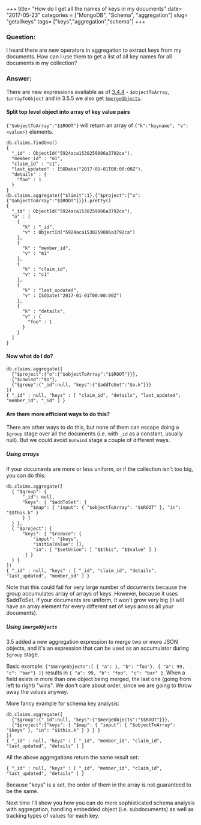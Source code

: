 +++
title= "How do I get all the names of keys in my documents"
date= "2017-05-23"
categories = ["MongoDB", "Schema", "aggregation"]
slug= "getallkeys"
tags= ["keys","aggregation","schema"]
+++

### Question:

I heard there are new operators in aggregation to extract keys from my documents.  How can I use them to get a list of all key names for all documents in my collection?

### Answer:

There are new expressions available as of [3.4.4][1] - `$objectToArray`, `$arrayToObject` and in 3.5.5 we also get [`$mergeObjects`][3].

[1]: https://docs.mongodb.com/manual/release-notes/3.4/#apr-21-2017
[3]: https://jira.mongodb.org/browse/SERVER-24879

#### Split top level object into array of key value pairs ####

`{"$objectToArray":"$$ROOT"}` will return an array of `{"k":"keyname", "v":<value>}` elements.

```
db.claims.findOne()
{
  "_id" : ObjectId("5924aca1530259006a3792ca"),
  "member_id" : "m1",
  "claim_id" : "c1",
  "last_updated" : ISODate("2017-01-01T00:00:00Z"),
  "details" : {
    "foo" : 1
  }
}
db.claims.aggregate({"$limit":1},{"$project":{"o":{"$objectToArray":"$$ROOT"}}}).pretty()
{
  "_id" : ObjectId("5924aca1530259006a3792ca"),
  "o" : [
    {
      "k" : "_id",
      "v" : ObjectId("5924aca1530259006a3792ca")
    },
    {
      "k" : "member_id",
      "v" : "m1"
    },
    {
      "k" : "claim_id",
      "v" : "c1"
    },
    {
      "k" : "last_updated",
      "v" : ISODate("2017-01-01T00:00:00Z")
    },
    {
      "k" : "details",
      "v" : {
        "foo" : 1
      }
    }
  ]
}
```

#### Now what do I do? ####

```
db.claims.aggregate([
  {"$project":{"o":{"$objectToArray":"$$ROOT"}}},
  {"$unwind":"$o"},
  {"$group":{"_id":null, "keys":{"$addToSet":"$o.k"}}}
])
{ "_id" : null, "keys" : [ "claim_id", "details", "last_updated", "member_id", "_id" ] }
```

#### Are there more efficient ways to do this?  ####

There are other ways to do this, but none of them can escape doing a `$group` stage over all the documents (i.e. with `_id` as a constant, usually null).  But we could avoid `$unwind` stage a couple of different ways.

#####   Using arrays #####

If your documents are more or less uniform, or if the collection isn't too big, you can do this:
```
db.claims.aggregate([
  { "$group": { 
      "_id": null, 
      "keys": { "$addToSet": { 
         "$map": { "input": { "$objectToArray": "$$ROOT" }, "in": "$$this.k" } 
      } } 
  } }, 
  { "$project": { 
      "keys": { "$reduce": { 
          "input": "$keys", 
          "initialValue": [], 
          "in": { "$setUnion": [ "$$this", "$$value" ] } 
       } } 
  } }
])
{ "_id" : null, "keys" : [ "_id", "claim_id", "details", "last_updated", "member_id" ] }
```

Note that this could fail for very large number of documents because the group accumulates array of arrays of keys.  However, because it uses $addToSet, if your documents are uniform, it won't grow very big (it will have an array element for every different set of keys across all your documents).

#####   Using `$mergeObjects` #####

3.5 added a new aggregation expression to merge two or more JSON objects, and it's an expression that can be used as an accumulator during `$group` stage.

Basic example: `{"$mergeObjects":[ { "a": 1, "b": "foo"}, { "a": 99, "c": "bar"} ]}` results in `{ "a": 99, "b": "foo", "c": "bar" }`.  When a field exists in more than one object being merged, the last one (going from left to right) "wins".  We don't care about order, since we are going to throw away the values anyway.

More fancy example for schema key analysis:
```
db.claims.aggregate([
  {"$group":{"_id":null, "keys":{"$mergeObjects":"$$ROOT"}}},
  {"$project":{"keys": { "$map": { "input": { "$objectToArray": "$keys" }, "in": "$$this.k" } } } }
])
{ "_id" : null, "keys" : [ "_id", "member_id", "claim_id", "last_updated", "details" ] }
```

All the above aggregations return the same result set:
```
{ "_id" : null, "keys" : [ "_id", "member_id", "claim_id", "last_updated", "details" ] }
```

Because "keys" is a set, the order of them in the array is not guaranteed to be the same.

Next time I'll show you how you can do more sophisticated schema analysis with aggregation, handling embedded object (i.e. subdocuments) as well as tracking types of values for each key.
